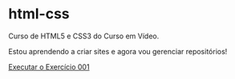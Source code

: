 # html-css
 Curso de HTML5 e CSS3 do Curso em Vídeo.


Estou aprendendo a criar sites e agora vou gerenciar repositórios!

<a href="https://quasesuturn.github.io/html-css/exercicios/ex001/index.html/">Executar o Exercício 001</a>
